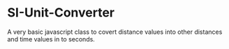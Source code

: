 # SI-Unit-Converter
A very basic javascript class to covert distance values into other distances and time values in to seconds.
